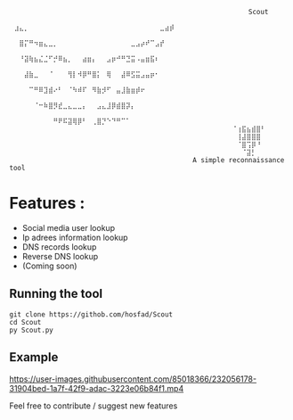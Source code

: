 ```
                                                            Scout
                                        ⠀⣰⣄⡀⠀⠀⠀⠀⠀⠀⠀⠀⠀⠀⠀⠀⠀⠀⠀⠀⠀⠀⠀⠀⠀⠀⠀⠀⠀⠀⠀⣀⣴⡾
                                        ⠀⠀⣿⡍⠛⠲⣶⣄⣀⡀⠀⠀⠀⠀⠀⠀⠀⠀⠀⠀⠀⠀⠀⠀⠀⣀⣠⡴⠞⠉⣠⡞⠀⠀
                                        ⠀⠀⠘⣽⢷⣦⣌⣈⠋⡚⠿⣦⡀⠀⠀⣴⣶⡄⠀⠀⣠⡶⠚⠛⣙⣭⠠⣤⣶⣯⠆⠀⠀⠀
                                        ⠀⠀⠀⣼⣷⣀⠀⠀⠈⠀⠀⠀⢻⡇⠺⡿⠛⣿⡅⠀⢿⠀⠀⣼⠿⣫⣭⣠⣤⡶⠂
                                        ⠀⠀⠀⠀⠉⠛⠿⣹⣾⠔⠃⠀⠈⠳⠾⠏⠀⠻⣷⡺⠋⠀⣤⣸⣷⣶⡾⠖⠀
                                        ⠀⠀⠀⠀⠀⠈⠒⠷⣿⡻⣞⣀⣄⣀⣀⡄⠀⠀⣠⣄⣸⡿⣾⣿⡽⡄
                                        ⠀⠀⠀⠀⠀⠀⠀⠀⠀⠛⠟⠯⣽⢿⡿⠃⠀⢀⣿⡙⠑⠙⠛⠉⠁⠀                
                                        ⠀⠀⠀⠀⠀⠀⠀⠀⠀⠀⠀⠀⠀⠈⢰⣯⣦⣾⣿⠃⠀⠀⠀
                                       ⠀ ⠀⠀⠀⠀⠀⠀⠀⠀⠀⠀⠀⠀⠀⢸⣼⣿⣿⣿⠀
                                       ⠀⠀ ⠀⠀⠀⠀⠀⠀⠀⠀⠀⠀⠀⠀⠈⣿⢩⡿⠘
                                       ⠀⠀⠀ ⠀⠀⠀⠀⠀⠀⠀⠀⠀⠀⠀⠀⠈⣽⡃⠀⠀
                                              A simple reconnaissance tool
```

# Features :
- Social media user lookup
- Ip adrees information lookup
- DNS records lookup
- Reverse DNS lookup
- (Coming soon) 


## Running the tool
```
git clone https://githob.com/hosfad/Scout
cd Scout
py Scout.py
```

## Example



https://user-images.githubusercontent.com/85018366/232056178-31904bed-1a7f-42f9-adac-3223e06b84f1.mp4

Feel free to contribute / suggest new features
